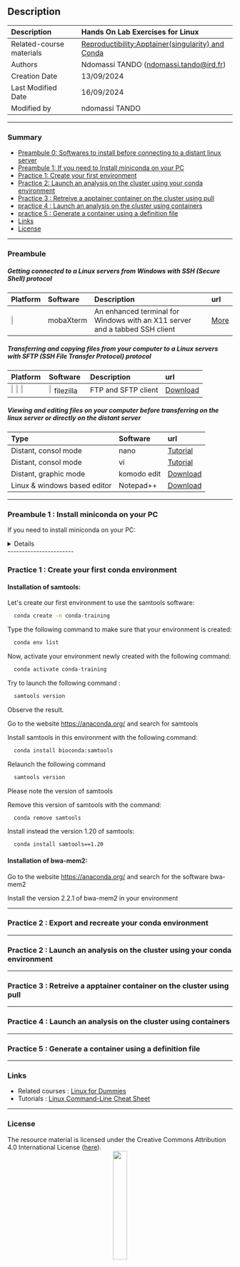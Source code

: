 ## Description

| Description              | Hands On Lab Exercises for Linux                                                                                    |
|:-------------------------|:--------------------------------------------------------------------------------------------------------------------|
| Related-course materials | [Reproductibility:Apptainer(singularity) and Conda](https://github.com/CIBiG-wave/cibig-wave.github.io/blob/gh-pages/docs/course_materials/REPRO/CONTAINERS/) |
| Authors                  | Ndomassi TANDO (ndomassi.tando@ird.fr)                                                           |
| Creation Date            | 13/09/2024                                                                                                          |
| Last Modified Date       | 16/09/2024                                                                                                          |
| Modified by              | ndomassi TANDO              |

-----------------------

### Summary

<!-- TOC depthFrom:2 depthTo:2 withLinks:1 updateOnSave:1 orderedList:0 -->
* [Preambule 0: Softwares to install before connecting to a distant linux server ](#preambule-0)
* [Preambule 1: If you need to Install miniconda on your PC](#preambule-1)
* [Practice 1: Create your first environment](#practice-1)
* [Practice 2: Launch an analysis on the cluster using your conda environment](#practice-2)
* [Practice 3 : Retreive a apptainer container on the cluster using pull](#practice-3)
* [practice 4 : Launch an analysis on the cluster using containers](#practice-4)
* [practice 5 : Generate a container using a definition file](#practice-5)
* [Links](#links)
* [License](#license)


-----------------------

<a name="preambule"></a>
### Preambule


##### Getting connected to a Linux servers from Windows with SSH (Secure Shell) protocol

| Platform                                                              | Software  | Description | url |
|:----------------------------------------------------------------------| :------------- | :------------- | :------------- |
| <img width="10%" class="img-responsive" src="img/osWin.png"/> | mobaXterm |An enhanced terminal for Windows with an X11 server and a tabbed SSH client | [More](https://mobaxterm.mobatek.net/) |



##### Transferring and copying files from your computer to a Linux servers with SFTP (SSH File Transfer Protocol) protocol

| Platform                                                                                                                                                                                     | Software  | Description | url |
|:---------------------------------------------------------------------------------------------------------------------------------------------------------------------------------------------| :------------- | :------------- | :------------- |
| <img width="10%" class="img-responsive" src="img/osApple.png"/> <img width="10%" class="img-responsive" src="img/osLinux.png"/> <img width="10%" class="img-responsive" src="img/osWin.png"/>| <img width="10%" class="img-responsive" src="img/filezilla.png"/> filezilla |  FTP and SFTP client  | [Download](https://filezilla-project.org/download.php?type=client)  |


##### Viewing and editing files on your computer before transferring on the linux server or directly on the distant server

| Type | Software  | url |
| :------------- | :------------- | :------------- |
| Distant, consol mode |  nano | [Tutorial](http://www.howtogeek.com/howto/42980/) |  
| Distant, consol mode |  vi | [Tutorial](https://www.washington.edu/computing/unix/vi.html)  |  
| Distant, graphic mode| komodo edit | [Download](https://www.activestate.com/komodo-ide/downloads/edit) |
| Linux & windows based editor | Notepad++ | [Download](https://notepad-plus-plus.org/download/v7.5.5.html) |

-----------------------


<a name="preambule-1"></a>
### Preambule 1  : Install miniconda on your PC

If you need to install miniconda on your PC:

<details>

* Create a directory called `miniconda`

   ```bash
   mkdir miniconda3
   ```

* Download the Miniconda installation script for Linux (Google Cloud Shell runs on a Linux virtual machine):
  ```bash
  wget https://repo.anaconda.com/miniconda/Miniconda3-latest-Linux-x86_64.sh
  ```

* Run the Miniconda installation script (`-b` to be able to run unattended, which means that all of the agreements are automatically accepted without user prompt. `-u` updates any existing installation in the directory of install if there is one. `-p` is the directory to install into):
  ```bash
  bash Miniconda3-latest-Linux-x86_64.sh  -b -u -p ~/miniconda3
  ```

* Add this conda initialization incantation to your .bashrc:

  ```bash
  ~/miniconda3/bin/conda init bash
  ```

* After the install is complete, source your **.bashrc** to refresh the terminal with information about conda:

  ```bash
  source .bashrc
  ```

* This will start the conda environment. Notice that your command prompt now includes **(base)**, e.g.,:
  ```
  (base) formation20@master1:~$
  ```

* If you don't want conda to start every time you open a terminal, simply add the following line at the end of your .bashrc:

   ```bash
   conda deactivate
   ```
* Add the defaults channels:
  
   ```bash
   conda config --add channels defaults
   conda config --add channels bioconda
   conda config --add channels conda-forge
   conda config --set channel_priority strict
   ```

</details>
-----------------------

<a name="practice-1"></a>
###  Practice 1 : Create your first conda environment

#### Installation of samtools:

Let's create our first environment to use the samtools software:

 ```bash
   conda create -n conda-training 
   ```

Type the following command to make sure that your environment is created:

 ```bash
   conda env list
   ```
Now,  activate your environment newly created with the following command:

 ```bash
   conda activate conda-training
   ```

Try to launch the following command :

 ```bash
   samtools version
   ```
Observe the result.

Go to the website https://anaconda.org/  and search for samtools 

Install samtools in this environment with the following command:

 ```bash
   conda install bioconda:samtools
   ```

Relaunch the following command 

 ```bash
   samtools version
   ```
Please note the version of samtools

Remove this version of samtools with the command:

 ```bash
   conda remove samtools
   ```
Install instead the version 1.20 of samtools:

 ```bash
   conda install samtools==1.20
   ```
#### Installation of bwa-mem2:

Go to the website https://anaconda.org/  and search for the software bwa-mem2

Install the version 2.2.1 of bwa-mem2 in your environment

-----------------------

<a name="practice-2"></a>
### Practice 2 : Export and recreate your conda environment



-----------------------

<a name="practice-2"></a>
### Practice 2 : Launch an analysis on the cluster using your conda environment



-----------------------

<a name="practice-3"></a>
### Practice 3 :  Retreive a apptainer container on the cluster using pull

-----------------------

<a name="practice-4"></a>
### Practice 4 : Launch an analysis on the cluster using containers

-----------------------

<a name="practice-5"></a>
### Practice 5 : Generate a container using a definition file


-----------------------





### Links
<a name="links"></a>

* Related courses : [Linux for Dummies](https://)
* Tutorials : [Linux Command-Line Cheat Sheet](https://)

-----------------------

### License
<a name="license"></a>

<div>
The resource material is licensed under the Creative Commons Attribution 4.0 International License (<a href="http://creativecommons.org/licenses/by-nc-sa/4.0/">here</a>).
<center><img width="25%" class="img-responsive" src="http://creativecommons.org.nz/wp-content/uploads/2012/05/by-nc-sa1.png"/>
</center>
</div>
